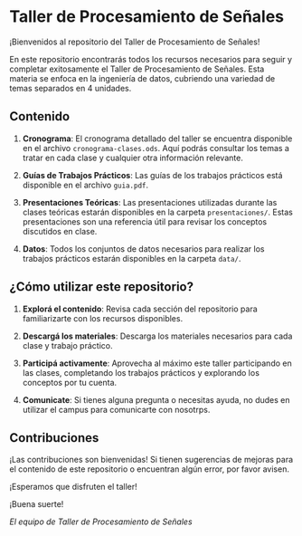 # Taller de Procesamiento de Señales

¡Bienvenidos al repositorio del Taller de Procesamiento de Señales!

En este repositorio encontrarás todos los recursos necesarios para seguir y completar exitosamente el Taller de Procesamiento de Señales. Esta materia se enfoca en la ingeniería de datos, cubriendo una variedad de temas separados en 4 unidades.

## Contenido

1. **Cronograma**: El cronograma detallado del taller se encuentra disponible en el archivo `cronograma-clases.ods`. Aquí podrás consultar los temas a tratar en cada clase y cualquier otra información relevante.

2. **Guías de Trabajos Prácticos**: Las guías de los trabajos prácticos está disponible en el archivo `guia.pdf`. 

3. **Presentaciones Teóricas**: Las presentaciones utilizadas durante las clases teóricas estarán disponibles en la carpeta `presentaciones/`. Estas presentaciones son una referencia útil para revisar los conceptos discutidos en clase.

4. **Datos**: Todos los conjuntos de datos necesarios para realizar los trabajos prácticos estarán disponibles en la carpeta `data/`. 

## ¿Cómo utilizar este repositorio?

1. **Explorá el contenido**: Revisa cada sección del repositorio para familiarizarte con los recursos disponibles.

2. **Descargá los materiales**: Descarga los materiales necesarios para cada clase y trabajo práctico.

3. **Participá activamente**: Aprovecha al máximo este taller participando en las clases, completando los trabajos prácticos y explorando los conceptos por tu cuenta.

4. **Comunicate**: Si tienes alguna pregunta o necesitas ayuda, no dudes en utilizar el campus para comunicarte con nosotrps.

## Contribuciones

¡Las contribuciones son bienvenidas! Si tienen sugerencias de mejoras para el contenido de este repositorio o encuentran algún error, por favor avisen.

¡Esperamos que disfruten el taller!

¡Buena suerte!

*El equipo de Taller de Procesamiento de Señales*
